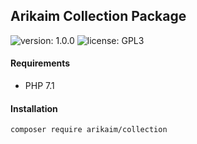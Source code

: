 ## Arikaim Collection Package
![version: 1.0.0](https://img.shields.io/github/release/arikaim/collection.svg)
![license: GPL3](https://img.shields.io/badge/License-GPLv3-blue.svg)
   

#### Requirements 
  * PHP 7.1



#### Installation

```sh
composer require arikaim/collection
```
